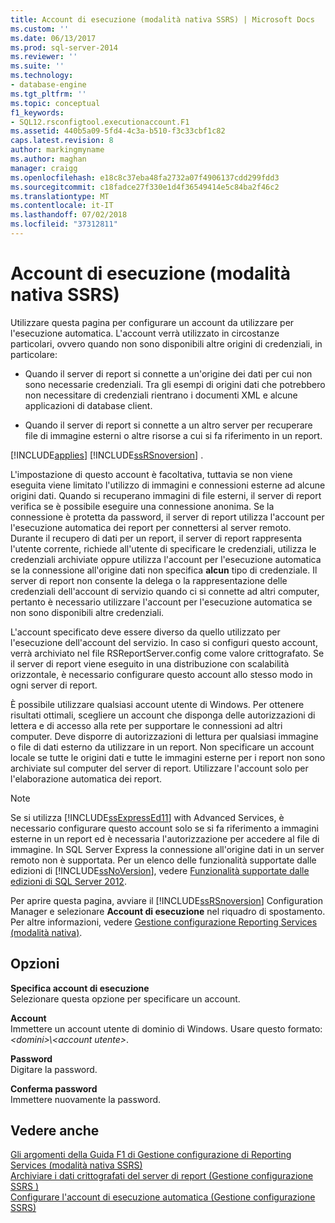 ```yaml
---
title: Account di esecuzione (modalità nativa SSRS) | Microsoft Docs
ms.custom: ''
ms.date: 06/13/2017
ms.prod: sql-server-2014
ms.reviewer: ''
ms.suite: ''
ms.technology:
- database-engine
ms.tgt_pltfrm: ''
ms.topic: conceptual
f1_keywords:
- SQL12.rsconfigtool.executionaccount.F1
ms.assetid: 440b5a09-5fd4-4c3a-b510-f3c33cbf1c82
caps.latest.revision: 8
author: markingmyname
ms.author: maghan
manager: craigg
ms.openlocfilehash: e18c8c37eba48fa2732a07f4906137cdd299fdd3
ms.sourcegitcommit: c18fadce27f330e1d4f36549414e5c84ba2f46c2
ms.translationtype: MT
ms.contentlocale: it-IT
ms.lasthandoff: 07/02/2018
ms.locfileid: "37312811"
---
```

# <a name="execution-account-ssrs-native-mode"></a>Account di esecuzione (modalità nativa SSRS)
  Utilizzare questa pagina per configurare un account da utilizzare per l'esecuzione automatica. L'account verrà utilizzato in circostanze particolari, ovvero quando non sono disponibili altre origini di credenziali, in particolare:  
  
-   Quando il server di report si connette a un'origine dei dati per cui non sono necessarie credenziali. Tra gli esempi di origini dati che potrebbero non necessitare di credenziali rientrano i documenti XML e alcune applicazioni di database client.  
  
-   Quando il server di report si connette a un altro server per recuperare file di immagine esterni o altre risorse a cui si fa riferimento in un report.  
  
 [!INCLUDE[applies](../../includes/applies-md.md)] [!INCLUDE[ssRSnoversion](../../includes/ssrsnoversion-md.md)] .  
  
 L'impostazione di questo account è facoltativa, tuttavia se non viene eseguita viene limitato l'utilizzo di immagini e connessioni esterne ad alcune origini dati. Quando si recuperano immagini di file esterni, il server di report verifica se è possibile eseguire una connessione anonima. Se la connessione è protetta da password, il server di report utilizza l'account per l'esecuzione automatica dei report per connettersi al server remoto. Durante il recupero di dati per un report, il server di report rappresenta l'utente corrente, richiede all'utente di specificare le credenziali, utilizza le credenziali archiviate oppure utilizza l'account per l'esecuzione automatica se la connessione all'origine dati non specifica **alcun** tipo di credenziale. Il server di report non consente la delega o la rappresentazione delle credenziali dell'account di servizio quando ci si connette ad altri computer, pertanto è necessario utilizzare l'account per l'esecuzione automatica se non sono disponibili altre credenziali.  
  
 L'account specificato deve essere diverso da quello utilizzato per l'esecuzione dell'account del servizio. In caso si configuri questo account, verrà archiviato nel file RSReportServer.config come valore crittografato. Se il server di report viene eseguito in una distribuzione con scalabilità orizzontale, è necessario configurare questo account allo stesso modo in ogni server di report.  
  
 È possibile utilizzare qualsiasi account utente di Windows. Per ottenere risultati ottimali, scegliere un account che disponga delle autorizzazioni di lettera e di accesso alla rete per supportare le connessioni ad altri computer. Deve disporre di autorizzazioni di lettura per qualsiasi immagine o file di dati esterno da utilizzare in un report. Non specificare un account locale se tutte le origini dati e tutte le immagini esterne per i report non sono archiviate sul computer del server di report. Utilizzare l'account solo per l'elaborazione automatica dei report.  
  
> [!NOTE]  
>  Se si utilizza [!INCLUDE[ssExpressEd11](../../includes/ssexpressed11-md.md)] with Advanced Services, è necessario configurare questo account solo se si fa riferimento a immagini esterne in un report ed è necessaria l'autorizzazione per accedere al file di immagine. In SQL Server Express la connessione all'origine dati in un server remoto non è supportata. Per un elenco delle funzionalità supportate dalle edizioni di [!INCLUDE[ssNoVersion](../../includes/ssnoversion-md.md)], vedere [Funzionalità supportate dalle edizioni di SQL Server 2012](http://go.microsoft.com/fwlink/?linkid=232473).  
  
 Per aprire questa pagina, avviare il [!INCLUDE[ssRSnoversion](../../includes/ssrsnoversion-md.md)] Configuration Manager e selezionare **Account di esecuzione** nel riquadro di spostamento. Per altre informazioni, vedere [Gestione configurazione Reporting Services &#40;modalità nativa&#41;](../../../2014/sql-server/install/reporting-services-configuration-manager-native-mode.md).  
  
## <a name="options"></a>Opzioni  
 **Specifica account di esecuzione**  
 Selezionare questa opzione per specificare un account.  
  
 **Account**  
 Immettere un account utente di dominio di Windows. Usare questo formato: *\<domini>\\<account utente\>*.  
  
 **Password**  
 Digitare la password.  
  
 **Conferma password**  
 Immettere nuovamente la password.  
  
## <a name="see-also"></a>Vedere anche  
 [Gli argomenti della Guida F1 di Gestione configurazione di Reporting Services &#40;modalità nativa SSRS&#41;](../../../2014/sql-server/install/reporting-services-configuration-manager-f1-help-topics-ssrs-native-mode.md)   
 [Archiviare i dati crittografati del server di report &#40;Gestione configurazione SSRS &#41;](../../reporting-services/install-windows/ssrs-encryption-keys-store-encrypted-report-server-data.md)   
 [Configurare l'account di esecuzione automatica &#40;Gestione configurazione SSRS&#41;](../../reporting-services/install-windows/configure-the-unattended-execution-account-ssrs-configuration-manager.md)  
  
  

